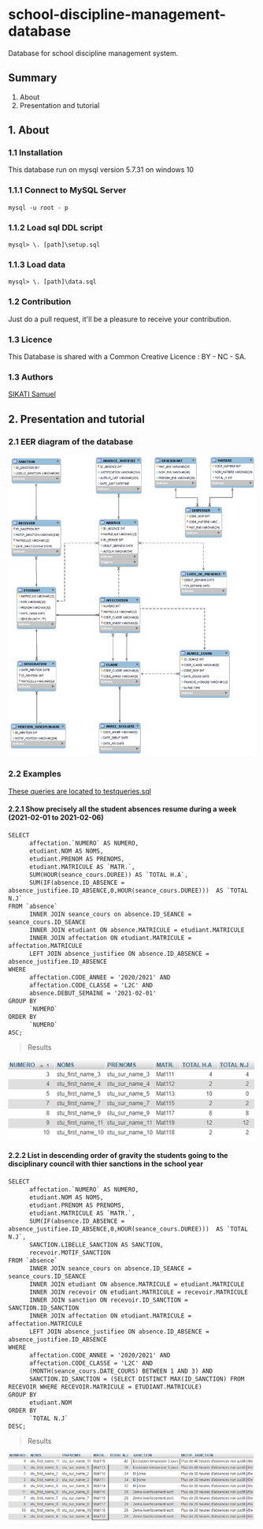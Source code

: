 # school-discipline-management-database

Database for school discipline management system.

## Summary

1. About
2. Presentation and tutorial

## 1. About

### 1.1 Installation

This database run on mysql version 5.7.31 on windows 10

### 1.1.1 Connect to MySQL Server

```mysql
mysql -u root - p
```

### 1.1.2 Load sql DDL script

```mysql
mysql> \. [path]\setup.sql
```

### 1.1.3 Load data

```mysql
mysql> \. [path]\data.sql
```

### 1.2 Contribution

Just do a pull request, it'll be a pleasure to receive your contribution.

### 1.3 Licence

This Database is shared with a Common Creative Licence : BY - NC - SA.

### 1.3 Authors

[SIKATI Samuel](https://linkedin.com/in/samuel-sikati-kenmogne-57953a1b7)

## 2. Presentation and tutorial

### 2.1 EER diagram of the database

![EER-PDM-Diagram](img/EER-diagram.png)

### 2.2 Examples

[These queries are located to testqueries.sql](testqueries.sql)

#### 2.2.1 Show precisely all the student absences resume during a week (2021-02-01 to 2021-02-06)

```mysql
SELECT 
      affectation.`NUMERO` AS NUMERO,
      etudiant.NOM AS NOMS,
      etudiant.PRENOM AS PRENOMS,
      etudiant.MATRICULE AS `MATR.`,
      SUM(HOUR(seance_cours.DUREE)) AS `TOTAL H.A`,
      SUM(IF(absence.ID_ABSENCE = absence_justifiee.ID_ABSENCE,0,HOUR(seance_cours.DUREE)))  AS `TOTAL N.J`
FROM `absence` 
      INNER JOIN seance_cours on absence.ID_SEANCE = seance_cours.ID_SEANCE 
      INNER JOIN etudiant ON absence.MATRICULE = etudiant.MATRICULE 
      INNER JOIN affectation ON etudiant.MATRICULE = affectation.MATRICULE
      LEFT JOIN absence_justifiee ON absence.ID_ABSENCE = absence_justifiee.ID_ABSENCE 
WHERE
      affectation.CODE_ANNEE = '2020/2021' AND
      affectation.CODE_CLASSE = 'L2C' AND
      absence.DEBUT_SEMAINE = '2021-02-01'
GROUP BY 
      `NUMERO` 
ORDER BY 
      `NUMERO` 
ASC;
```

> Results

![query_2_2_1_result](img/query_2_2_1_result.png)

#### 2.2.2 List in descending order of gravity  the students going to the disciplinary council with thier sanctions in the school year

```mysql
SELECT 
      affectation.`NUMERO` AS NUMERO,
      etudiant.NOM AS NOMS,
      etudiant.PRENOM AS PRENOMS,
      etudiant.MATRICULE AS `MATR.`,
      SUM(IF(absence.ID_ABSENCE = absence_justifiee.ID_ABSENCE,0,HOUR(seance_cours.DUREE)))  AS `TOTAL N.J`, 
      SANCTION.LIBELLE_SANCTION AS SANCTION,
      recevoir.MOTIF_SANCTION
FROM `absence` 
      INNER JOIN seance_cours on absence.ID_SEANCE = seance_cours.ID_SEANCE 
      INNER JOIN etudiant ON absence.MATRICULE = etudiant.MATRICULE
      INNER JOIN recevoir ON etudiant.MATRICULE = recevoir.MATRICULE
      INNER JOIN sanction ON recevoir.ID_SANCTION = SANCTION.ID_SANCTION
      INNER JOIN affectation ON etudiant.MATRICULE = affectation.MATRICULE
      LEFT JOIN absence_justifiee ON absence.ID_ABSENCE = absence_justifiee.ID_ABSENCE 
WHERE
      affectation.CODE_ANNEE = '2020/2021' AND
      affectation.CODE_CLASSE = 'L2C' AND
      (MONTH(seance_cours.DATE_COURS) BETWEEN 1 AND 3) AND
      SANCTION.ID_SANCTION = (SELECT DISTINCT MAX(ID_SANCTION) FROM RECEVOIR WHERE RECEVOIR.MATRICULE = ETUDIANT.MATRICULE)
GROUP BY 
      etudiant.NOM 
ORDER BY 
      `TOTAL N.J` 
DESC;
```

> Results

![query_2_2_2_result](img/query_2_2_2_result.png)
